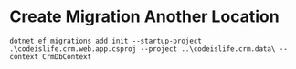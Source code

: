 # Create Migration Another Location

```console
dotnet ef migrations add init --startup-project .\codeislife.crm.web.app.csproj --project ..\codeislife.crm.data\ --context CrmDbContext
```

